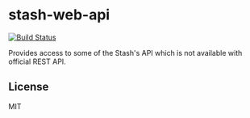 # stash-web-api

[![Build Status](https://travis-ci.org/bponomarenko/stash-web-api.svg?branch=master)](https://travis-ci.org/bponomarenko/stash-web-api)

Provides access to some of the Stash's API which is not available with official REST API.

## License

MIT
